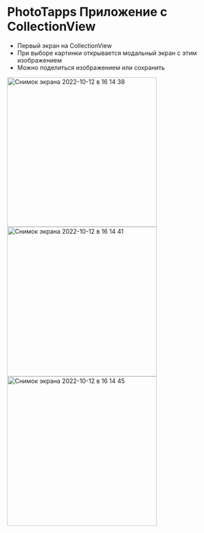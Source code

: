 # PhotoTapps Приложение с CollectionView

- Первый экран на CollectionView
- При выборе картинки открывается модальный экран с этим изображением
- Можно поделиться изображением или сохранить

<img width="348" alt="Снимок экрана 2022-10-12 в 16 14 38" src="https://user-images.githubusercontent.com/34001634/195352716-0128193f-1274-4ad5-8703-3a9bc4a77fa1.png">
<img width="348" alt="Снимок экрана 2022-10-12 в 16 14 41" src="https://user-images.githubusercontent.com/34001634/195352729-538ccbc5-dca5-4b70-9a31-e792f45fb980.png">
<img width="348" alt="Снимок экрана 2022-10-12 в 16 14 45" src="https://user-images.githubusercontent.com/34001634/195352760-bb134c36-89a7-4e18-80f7-d0cd804898b0.png">
